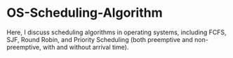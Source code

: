 # OS-Scheduling-Algorithm
Here, I discuss scheduling algorithms in operating systems, including FCFS, SJF, Round Robin, and Priority Scheduling (both preemptive and non-preemptive, with and without arrival time).
